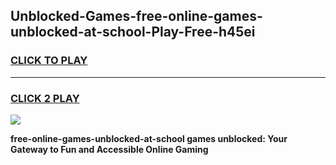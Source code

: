 
## Unblocked-Games-free-online-games-unblocked-at-school-Play-Free-h45ei
<h3>
<a href="https://premium76.site?title=free-online-games-unblocked-at-school&ref=10A">CLICK TO PLAY</a></h3>
<hr>

<h3>
<a href="https://premium76.site?title=free-online-games-unblocked-at-school&ref=10A">CLICK 2 PLAY</a>
  
</h3>

<a href="https://premium76.site?title=free-online-games-unblocked-at-school&ref=10A"><img src="https://clearcache.store/games.png"></a>


**free-online-games-unblocked-at-school games unblocked: Your Gateway to Fun and Accessible Online Gaming**
